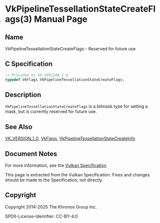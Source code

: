 # VkPipelineTessellationStateCreateFlags(3) Manual Page

## Name

VkPipelineTessellationStateCreateFlags - Reserved for future use



## [](#_c_specification)C Specification

```c++
// Provided by VK_VERSION_1_0
typedef VkFlags VkPipelineTessellationStateCreateFlags;
```

## [](#_description)Description

`VkPipelineTessellationStateCreateFlags` is a bitmask type for setting a mask, but is currently reserved for future use.

## [](#_see_also)See Also

[VK\_VERSION\_1\_0](https://registry.khronos.org/vulkan/specs/latest/man/html/VK_VERSION_1_0.html), [VkFlags](https://registry.khronos.org/vulkan/specs/latest/man/html/VkFlags.html), [VkPipelineTessellationStateCreateInfo](https://registry.khronos.org/vulkan/specs/latest/man/html/VkPipelineTessellationStateCreateInfo.html)

## [](#_document_notes)Document Notes

For more information, see the [Vulkan Specification](https://registry.khronos.org/vulkan/specs/latest/html/vkspec.html#VkPipelineTessellationStateCreateFlags)

This page is extracted from the Vulkan Specification. Fixes and changes should be made to the Specification, not directly.

## [](#_copyright)Copyright

Copyright 2014-2025 The Khronos Group Inc.

SPDX-License-Identifier: CC-BY-4.0